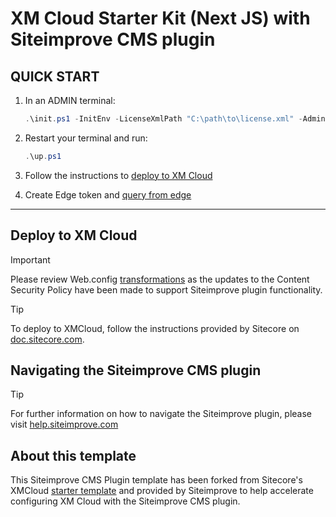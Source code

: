 # XM Cloud Starter Kit (Next JS) with Siteimprove CMS plugin

## QUICK START

1. In an ADMIN terminal:

    ```ps1
    .\init.ps1 -InitEnv -LicenseXmlPath "C:\path\to\license.xml" -AdminPassword "DesiredAdminPassword"
    ```

2. Restart your terminal and run:

    ```ps1
    .\up.ps1
    ```

3. Follow the instructions to [deploy to XM Cloud](#deploy-to-xmcloud)

4. Create Edge token and [query from edge](#query-edge)

***

## Deploy to XM Cloud

> [!IMPORTANT]
> Please review Web.config [transformations](/src/platform/App_Data/xdts/Web.config.xdt) as the updates to the Content Security Policy have been made to support Siteimprove plugin functionality.

> [!TIP]
> To deploy to XMCloud, follow the instructions provided by Sitecore on [doc.sitecore.com](https://doc.sitecore.com/xmc/en/developers/xm-cloud/deploying-xm-cloud.html).

## Navigating the Siteimprove CMS plugin

> [!TIP]
> For further information on how to navigate the Siteimprove plugin, please visit [help.siteimprove.com](https://help.siteimprove.com/support/solutions/folders/80000324134)


## About this template

This Siteimprove CMS Plugin template has been forked from Sitecore's XMCloud [starter template](https://github.com/sitecorelabs/xmcloud-foundation-head) and provided by Siteimprove to help accelerate configuring XM Cloud with the Siteimprove CMS plugin.
